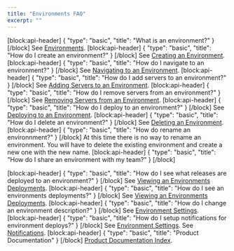 ```yaml
---
title: "Environments FAQ"
excerpt: ""
---
```

[block:api-header]
{
  "type": "basic",
  "title": "What is an environment?"
}
[/block]
See [Environments](doc:environments).
[block:api-header]
{
  "type": "basic",
  "title": "How do I create an environment?"
}
[/block]
See [Creating an Environment](creating-an-environment-1).
[block:api-header]
{
  "type": "basic",
  "title": "How do I navigate to an environment?"
}
[/block]
See [Navigating to an Environment](doc:navigating-to-an-environment).
[block:api-header]
{
  "type": "basic",
  "title": "How do I add servers to an environment?"
}
[/block]
See [Adding Servers to an Environment](doc:adding-servers-to-an-environment).
[block:api-header]
{
  "type": "basic",
  "title": "How do I remove servers from an environment?"
}
[/block]
See [Removing Servers from an Environment](doc:removing-servers-from-an-environment).
[block:api-header]
{
  "type": "basic",
  "title": "How do I deploy to an environment?"
}
[/block]
See [Deploying to an Environment](doc:deploying-to-an-environment).
[block:api-header]
{
  "type": "basic",
  "title": "How do I delete an environment?"
}
[/block]
See [Deleting an Environment](doc:deleting-an-environment).
[block:api-header]
{
  "type": "basic",
  "title": "How do rename an environnment?"
}
[/block]
At this time there is no way to rename an environment. You will have to delete the existing environment and create a new one with the new name.
[block:api-header]
{
  "type": "basic",
  "title": "How do I share an environment with my team?"
}
[/block]

[block:api-header]
{
  "type": "basic",
  "title": "How do I see what releases are deployed to an environment?"
}
[/block]
See [Viewing an Environments Deployments](doc:viewing-an-environments-deployments). 
[block:api-header]
{
  "type": "basic",
  "title": "How do I see an environments deployments?"
}
[/block]
See [Viewing an Environments Deployments](doc:viewing-an-environments-deployments).
[block:api-header]
{
  "type": "basic",
  "title": "How do I change an environment description?"
}
[/block]
See [Environment Settings](doc:environment-settings).
[block:api-header]
{
  "type": "basic",
  "title": "How do I setup notifications for environment deploys?"
}
[/block]
See [Environment Settings](doc:environment-settings).
See [Notifications](doc:notifications).
[block:api-header]
{
  "type": "basic",
  "title": "Product Documentation"
}
[/block]
[Product Documentation Index](doc:product-documentation-index).